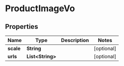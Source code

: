 

# ProductImageVo


## Properties

Name | Type | Description | Notes
------------ | ------------- | ------------- | -------------
**scale** | **String** |  |  [optional]
**urls** | **List&lt;String&gt;** |  |  [optional]



